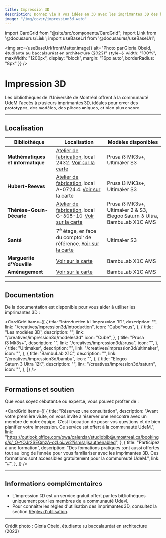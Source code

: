 ```yaml
---
title: Impression 3D
description: Donnez vie à vos idées en 3D avec les imprimantes 3D des bibliothèques de l'Université de Montréal.
image: "/img/cover/impression3d.webp"
---
```


import CardGrid from "@site/src/components/CardGrid";
import Link from '@docusaurus/Link';
import useBaseUrl from '@docusaurus/useBaseUrl';

<img 
  src={useBaseUrl(frontMatter.image)} 
  alt="Photo par Gloria Obeid, étudiante au baccalauréat en architecture (2023)"
  style={{
    width: "100%",
    maxWidth: "1200px",
    display: "block",
    margin: "16px auto",
    borderRadius: "8px"
  }} 
/>

# Impression 3D

Les bibliothèques de l'Université de Montréal offrent à la communauté UdeM l'accès à plusieurs imprimantes 3D, idéales pour créer des prototypes, des modèles, des pièces uniques, et bien plus encore.

---

## Localisation

| **Bibliothèque**                        | **Localisation** | **Modèles disponibles** |
|-----------------------------------------|-----------------|-------------------------|
| **Mathématiques et informatique** | [Atelier de fabrication](../espaces/ateliers.md), local 2432. [Voir sur la carte](https://maps.app.goo.gl/Jwg5Q34WrjR7vhGV8) | Prusa i3 MK3s+, Ultimaker S3 |
| **Hubert-Reeves**        | [Atelier de fabrication](../espaces/ateliers.md), local A-0724.4. [Voir sur la carte](https://maps.app.goo.gl/T6E9TaKNk6dDgrds9) | Prusa i3 MK3s+, Ultimaker S3 |
| **Thérèse-Gouin-Décarie** | [Atelier de fabrication](../espaces/ateliers.md), local G-305-10. [Voir sur la carte](https://maps.app.goo.gl/t8GE4RdMBEJiHJtd8) | Prusa i3 MK3s+, Ultimaker 2 & S3, Elegoo Saturn 3 Ultra, BambuLab X1C AMS |
| **Santé**         | 7<sup>e</sup> étage, en face du comptoir de référence. [Voir sur la carte](https://maps.app.goo.gl/KVE9w3JN2BKp278q8) | Ultimaker S3 |
| **Marguerite d'Youville**         | [Voir sur la carte](https://g.co/kgs/q8wfQY2) | BambuLab X1C AMS |
| **Aménagement**         | [Voir sur la carte](https://g.co/kgs/dk98r6K) | BambuLab X1C AMS |

---

## Documentation

De la documentation est disponible pour vous aider à utiliser les imprimantes 3D :

<CardGrid
  items={[
    {
      title: "Introduction à l'impression 3D",
      description: "",
      link: "/creatives/impression3d/introduction",
      icon: "CubeFocus",
    },
    {
      title: "Les modèles 3D",
      description: "",
      link: "/creatives/impression3d/modeles3d",
      icon: "Cube",
    },
    {
      title: "Prusa i3 Mk3s+",
      description: "",
      link: "/creatives/impression3d/prusa",
      icon: "",
    },
    {
      title: "Ultimaker",
      description: "",
      link: "/creatives/impression3d/ultimaker",
      icon: "",
    },
    {
      title: "BambuLab X1C",
      description: "",
      link: "/creatives/impression3d/bambu",
      icon: "",
    },
    {
      title: "Elegoo Saturn 3 Ultra 12K",
      description: "",
      link: "/creatives/impression3d/saturn",
      icon: "",
    },
  ]}
/>


---

## Formations et soutien

Que vous soyez débutant.e ou expert.e, vous pouvez profiter de :

<CardGrid
  items={[
    {
      title: "Réservez une consultation",
      description: "Avant votre première visite, on vous invite à réserver une rencontre avec un membre de notre équipe. C’est l’occasion de poser vos questions et de bien planifier votre impression. Ce service est offert à la communauté UdeM.",
      link: "https://outlook.office.com/owa/calendar/studiobib@umontreal.ca/bookings/s/_O-YOJr2SEOmzA-ozLoiJw2?ismsaljsauthenabled",
    },
    {
      title: "Participez à une formation",
      description: "Des formations pratiques sont aussi offertes tout au long de l’année pour vous familiariser avec les imprimantes 3D. Ces formations sont accessibles gratuitement pour la communauté UdeM.",
      link: "#",
    },
  ]}
/>

---

## Informations complémentaires

- L'impression 3D est un service gratuit offert par les bibliothèques uniquement pour les membres de la communauté UdeM.
- Pour connaître les règles d'utilisation des imprimantes 3D, consultez la section [Règles d'utilisation](../a-propos/politique.md).

---

<p style={{ fontSize: '0.8em' }}>
  Crédit photo : Gloria Obeid, étudiante au baccalauréat en architecture (2023)
</p>